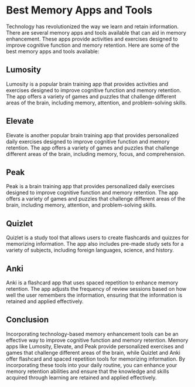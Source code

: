 Best Memory Apps and Tools
=====================================================================================

Technology has revolutionized the way we learn and retain information. There are several memory apps and tools available that can aid in memory enhancement. These apps provide activities and exercises designed to improve cognitive function and memory retention. Here are some of the best memory apps and tools available:

Lumosity
--------

Lumosity is a popular brain training app that provides activities and exercises designed to improve cognitive function and memory retention. The app offers a variety of games and puzzles that challenge different areas of the brain, including memory, attention, and problem-solving skills.

Elevate
-------

Elevate is another popular brain training app that provides personalized daily exercises designed to improve cognitive function and memory retention. The app offers a variety of games and puzzles that challenge different areas of the brain, including memory, focus, and comprehension.

Peak
----

Peak is a brain training app that provides personalized daily exercises designed to improve cognitive function and memory retention. The app offers a variety of games and puzzles that challenge different areas of the brain, including memory, attention, and problem-solving skills.

Quizlet
-------

Quizlet is a study tool that allows users to create flashcards and quizzes for memorizing information. The app also includes pre-made study sets for a variety of subjects, including foreign languages, science, and history.

Anki
----

Anki is a flashcard app that uses spaced repetition to enhance memory retention. The app adjusts the frequency of review sessions based on how well the user remembers the information, ensuring that the information is retained and applied effectively.

Conclusion
----------

Incorporating technology-based memory enhancement tools can be an effective way to improve cognitive function and memory retention. Memory apps like Lumosity, Elevate, and Peak provide personalized exercises and games that challenge different areas of the brain, while Quizlet and Anki offer flashcard and spaced repetition tools for memorizing information. By incorporating these tools into your daily routine, you can enhance your memory retention abilities and ensure that the knowledge and skills acquired through learning are retained and applied effectively.
